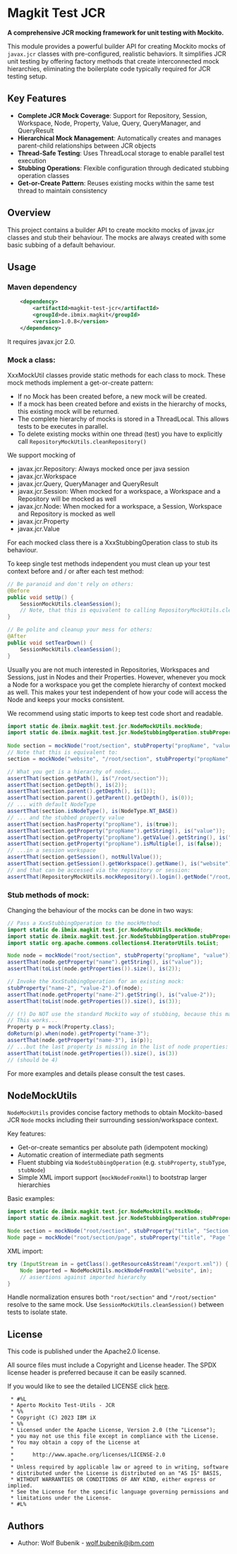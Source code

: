# Magkit Test JCR

**A comprehensive JCR mocking framework for unit testing with Mockito.**

This module provides a powerful builder API for creating Mockito mocks of `javax.jcr` classes with pre-configured, realistic behaviors. It simplifies JCR unit testing by offering factory methods that create interconnected mock hierarchies, eliminating the boilerplate code typically required for JCR testing setup.

## Key Features

- **Complete JCR Mock Coverage**: Support for Repository, Session, Workspace, Node, Property, Value, Query, QueryManager, and QueryResult
- **Hierarchical Mock Management**: Automatically creates and manages parent-child relationships between JCR objects
- **Thread-Safe Testing**: Uses ThreadLocal storage to enable parallel test execution
- **Stubbing Operations**: Flexible configuration through dedicated stubbing operation classes
- **Get-or-Create Pattern**: Reuses existing mocks within the same test thread to maintain consistency

## Overview

This project contains a builder API to create mockito mocks of javax.jcr classes and stub their behaviour. 
The mocks are always created with some basic subbing of a default behaviour.

## Usage
### Maven dependency
```xml
    <dependency>
        <artifactId>magkit-test-jcr</artifactId>
        <groupId>de.ibmix.magkit</groupId>
        <version>1.0.8</version>
    </dependency>
```
It requires javax.jcr 2.0. 

### Mock a class:
XxxMockUtil classes provide static methods for each class to mock. These mock methods implement a get-or-create pattern: 
- If no Mock has been created before, a new mock will be created.
- If a mock has been created before and exists in the hierarchy of mocks, this existing mock will be returned.
- The complete hierarchy of mocks is stored in a ThreadLocal. This allows tests to be executes in parallel.
- To delete existing mocks within one thread (test) you have to explicitly call ```RepositoryMockUtils.cleanRepository()```

We support mocking of

- javax.jcr.Repository: Always mocked once per java session
- javax.jcr.Workspace
- javax.jcr.Query, QueryManager and QueryResult
- javax.jcr.Session: When mocked for a workspace, a Workspace and a Repository will be mocked as well
- javax.jcr.Node: When mocked for a workspace, a Session, Workspace and Repository is mocked as well
- javax.jcr.Property
- javax.jcr.Value


For each mocked class there is a XxxStubbingOperation class to stub its behaviour.

To keep single test methods independent you must clean up your test context before and / or after each test method:
```java
// Be paranoid and don't rely on others:
@Before
public void setUp() {
    SessionMockUtils.cleanSession();
    // Note, that this is equivalent to calling RepositoryMockUtils.cleanRepository()
}

// Be polite and cleanup your mess for others:
@After
public void setTearDown() {
    SessionMockUtils.cleanSession();
}
```

Usually you are not much interested in Repositories, Workspaces and Sessions, just in Nodes and their Properties. However, whenever you mock a Node for a workspace you get the complete hierarchy of context mocked as well. This makes your test independent of how your code will access the Node and keeps your mocks consistent.

We recommend using static imports to keep test code short and readable.
```java
import static de.ibmix.magkit.test.jcr.NodeMockUtils.mockNode;
import static de.ibmix.magkit.test.jcr.NodeStubbingOperation.stubProperty;
    
Node section = mockNode("root/section", stubProperty("propName", "value"));
// Note that this is equivalent to:
section = mockNode("website", "/root/section", stubProperty("propName", "value")); 

// What you get is a hierarchy of nodes...
assertThat(section.getPath(), is("/root/section"));
assertThat(section.getDepth(), is(2));
assertThat(section.parent().getDepth(), is(1));
assertThat(section.parent().getParent().getDepth(), is(0));
// ... with default NodeType
assertThat(section.isNodeType(), is(NodeType.NT_BASE))
// ... and the stubbed property value
assertThat(section.hasProperty("propName"), is(true));
assertThat(section.getProperty("propName").getString(), is("value"));
assertThat(section.getProperty("propName").getValue().getString(), is("value"));
assertThat(section.getProperty("propName").isMultiple(), is(false));
// ...in a session workspace
assertThat(section.getSession(), notNullValue());
assertThat(section.getSession().getWorkspace().getName(), is("website"));
// and that can be accessed via the repository or session:
assertThat(RepositoryMockUtils.mockRepository().login().getNode("/root/section"), is(section));
```

### Stub methods of mock:
Changing the behaviour of the mocks can be done in two ways:

```java
// Pass a XxxStubbingOperation to the mockMethod:
import static de.ibmix.magkit.test.jcr.NodeMockUtils.mockNode;
import static de.ibmix.magkit.test.jcr.NodeStubbingOperation.stubProperty;
import static org.apache.commons.collections4.IteratorUtils.toList;

Node node = mockNode("root/section", stubProperty("propName", "value"));
assertThat(node.getProperty("name").getString(), is("value"));
assertThat(toList(node.getProperties()).size(), is(2));

// Invoke the XxxStubbingOperation for an existing mock:
stubProperty("name-2", "value-2").of(node);
assertThat(node.getProperty("name-2").getString(), is("value-2"));
assertThat(toList(node.getProperties()).size(), is(3));

// (!) Do NOT use the standard Mockito way of stubbing, because this may result in inconsistent behaviour:
// This works...
Property p = mock(Property.class);
doReturn(p).when(node).getProperty("name-3");
assertThat(node.getProperty("name-3"), is(p));
// ...but the last property is missing in the list of node properties:
assertThat(toList(node.getProperties()).size(), is(3))
// (should be 4)
```

For more examples and details please consult the test cases.

## NodeMockUtils

`NodeMockUtils` provides concise factory methods to obtain Mockito-based JCR `Node` mocks including their surrounding session/workspace context.

Key features:
- Get-or-create semantics per absolute path (idempotent mocking)
- Automatic creation of intermediate path segments
- Fluent stubbing via `NodeStubbingOperation` (e.g. `stubProperty`, `stubType`, `stubNode`)
- Simple XML import support (`mockNodeFromXml`) to bootstrap larger hierarchies

Basic examples:
```java
import static de.ibmix.magkit.test.jcr.NodeMockUtils.mockNode;
import static de.ibmix.magkit.test.jcr.NodeStubbingOperation.stubProperty;

Node section = mockNode("root/section", stubProperty("title", "Section Title"));
Node page = mockNode("root/section/page", stubProperty("title", "Page Title"));
```
XML import:
```java
try (InputStream in = getClass().getResourceAsStream("/export.xml")) {
    Node imported = NodeMockUtils.mockNodeFromXml("website", in);
    // assertions against imported hierarchy
}
```
Handle normalization ensures both `"root/section"` and `"/root/section"` resolve to the same mock. Use `SessionMockUtils.cleanSession()` between tests to isolate state.

## License

This code is published under the Apache2.0 license.

All source files must include a Copyright and License header. The SPDX license header is
preferred because it can be easily scanned.

If you would like to see the detailed LICENSE click [here](../LICENSE).

```text
 * #%L
 * Aperto Mockito Test-Utils - JCR
 * %%
 * Copyright (C) 2023 IBM iX
 * %%
 * Licensed under the Apache License, Version 2.0 (the "License");
 * you may not use this file except in compliance with the License.
 * You may obtain a copy of the License at
 *
 *      http://www.apache.org/licenses/LICENSE-2.0
 *
 * Unless required by applicable law or agreed to in writing, software
 * distributed under the License is distributed on an "AS IS" BASIS,
 * WITHOUT WARRANTIES OR CONDITIONS OF ANY KIND, either express or implied.
 * See the License for the specific language governing permissions and
 * limitations under the License.
 * #L%
```
## Authors

- Author: Wolf Bubenik - wolf.bubenik@ibm.com
